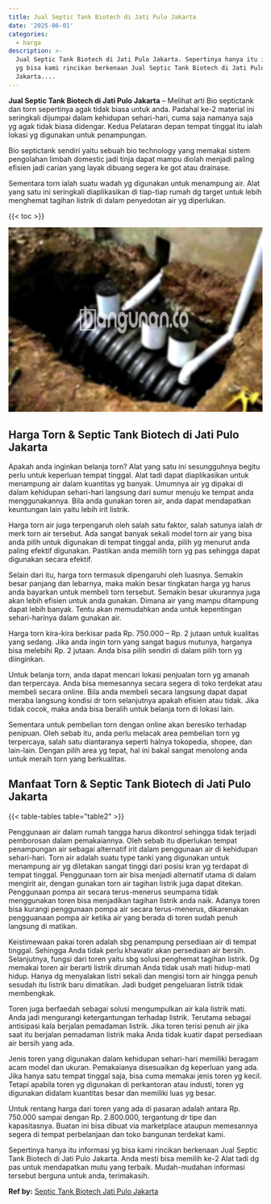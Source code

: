 ```yaml
---
title: Jual Septic Tank Biotech di Jati Pulo Jakarta
date: '2025-06-01'
categories:
  - harga
description: >-
  Jual Septic Tank Biotech di Jati Pulo Jakarta. Sepertinya hanya itu informasi
  yg bisa kami rincikan berkenaan Jual Septic Tank Biotech di Jati Pulo
  Jakarta....
---
```


**Jual Septic Tank Biotech di Jati Pulo Jakarta** – Melihat arti Bio septictank dan torn sepertinya agak tidak biasa untuk anda. Padahal ke-2 material ini seringkali dijumpai dalam kehidupan sehari-hari, cuma saja namanya saja yg agak tidak biasa didengar. Kedua Pelataran depan tempat tinggal itu ialah lokasi yg digunakan untuk penampungan.

Bio septictank sendiri yaitu sebuah bio technology yang memakai sistem pengolahan limbah domestic jadi tinja dapat mampu diolah menjadi paling efisien jadi carian yang layak dibuang segera ke got atau drainase.

Sementara torn ialah suatu wadah yg digunakan untuk menampung air. Alat yang satu ini seringkali diaplikasikan di tiap-tiap rumah dg target untuk lebih menghemat tagihan listrik di dalam penyedotan air yg diperlukan.

{{< toc >}}

![Jual Septic Tank Biotech di Jati Pulo Jakarta](/images/jual-bio-septictank-23.png)

## Harga Torn & Septic Tank Biotech di Jati Pulo Jakarta

Apakah anda inginkan belanja torn? Alat yang satu ini sesungguhnya begitu perlu untuk keperluan tempat tinggal. Alat tadi dapat diaplikasikan untuk menampung air dalam kuantitas yg banyak. Umumnya air yg dipakai di dalam kehidupan sehari-hari langsung dari sumur menuju ke tempat anda menggunakannya. Bila anda gunakan toren air, anda dapat mendapatkan keuntungan lain yaitu lebih irit listrik.

Harga torn air juga terpengaruh oleh salah satu faktor, salah satunya ialah dr merk torn air tersebut. Ada sangat banyak sekali model torn air yang bisa anda pilih untuk digunakan di tempat tinggal anda, pilih yg menurut anda paling efektif digunakan. Pastikan anda memilih torn yg pas sehingga dapat digunakan secara efektif.

Selain dari itu, harga torn termasuk dipengaruhi oleh luasnya. Semakin besar panjang dan lebarnya, maka makin besar tingkatan harga yg harus anda bayarkan untuk membeli torn tersebut. Semakin besar ukurannya juga akan lebih efisien untuk anda gunakan. Dimana air yang mampu ditampung dapat lebih banyak. Tentu akan memudahkan anda untuk kepentingan sehari-harinya dalam gunakan air.

Harga torn kira-kira berkisar pada Rp. 750.000 – Rp. 2 jutaan untuk kualitas yang sedang. Jika anda ingin torn yang sangat bagus mutunya, harganya bisa melebihi Rp. 2 jutaan. Anda bisa pilih sendiri di dalam pilih torn yg diinginkan.

Untuk belanja torn, anda dapat mencari lokasi penjualan torn yg amanah dan terpercaya. Anda bisa memesannya secara segera di toko terdekat atau membeli secara online. Bila anda membeli secara langsung dapat dapat meraba langsung kondisi dr torn selanjutnya apakah efisien atau tidak. Jika tidak cocok, maka anda bisa beralih untuk belanja torn di lokasi lain.

Sementara untuk pembelian torn dengan online akan beresiko terhadap penipuan. Oleh sebab itu, anda perlu melacak area pembelian torn yg terpercaya, salah satu diantaranya seperti halnya tokopedia, shopee, dan lain-lain. Dengan pilih area yg tepat, hal ini bakal sangat menolong anda untuk meraih torn yang berkualitas.

## Manfaat Torn & Septic Tank Biotech di Jati Pulo Jakarta

{{< table-tables table="table2" >}}

Penggunaan air dalam rumah tangga harus dikontrol sehingga tidak terjadi pemborosan dalam pemakaiannya. Oleh sebab itu diperlukan tempat penampungan air sebagai alternatif irit dalam penggunaan air di kehidupan sehari-hari. Torn air adalah suatu type tanki yang digunakan untuk menampung air yg diletakan sangat tinggi dari posisi kran yg terdapat di tempat tinggal. Penggunaan torn air bisa menjadi alternatif utama di dalam mengirit air, dengan gunakan torn air tagihan listrik juga dapat ditekan. Penggunaan pompa air secara terus-menerus seumpama tidak menggunakan toren bisa menjadikan tagihan listrik anda naik. Adanya toren bisa kurangi penggunaan pompa air secara terus-menerus, dikarenakan pengguanaan pompa air ketika air yang berada di toren sudah penuh langsung di matikan.

Keistimewaan pakai toren adalah sbg penampung persediaan air di tempat tinggal. Sehingga Anda tidak perlu khawatir akan persediaan air bersih. Selanjutnya, fungsi dari toren yaitu sbg solusi penghemat tagihan listrik. Dg memakai toren air berarti listrik dirumah Anda tidak usah mati hidup-mati hidup. Hanya dg menyalakan listri sekali dan mengisi torn air hingga penuh sesudah itu listrik baru dimatikan. Jadi budget pengeluaran listrik tidak membengkak.

Toren juga berfaedah sebagai solusi mengumpulkan air kala listrik mati. Anda jadi mengurangi ketergantungan terhadap listrik. Terutama sebagai antisipasi kala berjalan pemadaman listrik. Jika toren terisi penuh air jika saat itu berjalan pemadaman listrik maka Anda tidak kuatir dapat persediaan air bersih yang ada.

Jenis toren yang digunakan dalam kehidupan sehari-hari memiliki beragam acam model dan ukuran. Pemakaianya disesuaikan dg keperluan yang ada. Jika hanya satu tempat tinggal saja, bisa cuma memakai jenis toren yg kecil. Tetapi apabila toren yg digunakan di perkantoran atau industi, toren yg digunakan didalam kuantitas besar dan memiliki luas yg besar.

Untuk rentang harga dari toren yang ada di pasaran adalah antara Rp. 750.000 sampai dengan Rp. 2.800.000, tergantung dr tipe dan kapasitasnya. Buatan ini bisa dibuat via marketplace ataupun memesannya segera di tempat perbelanjaan dan toko bangunan terdekat kami.

Sepertinya hanya itu informasi yg bisa kami rincikan berkenaan Jual Septic Tank Biotech di Jati Pulo Jakarta. Anda mesti bisa memilih ke-2 Alat tadi dg pas untuk mendapatkan mutu yang terbaik. Mudah-mudahan informasi tersebut berguna untuk anda, terimakasih.

**Ref by:** [Septic Tank Biotech Jati Pulo Jakarta](https://id.wikipedia.org/wiki/Septic)
